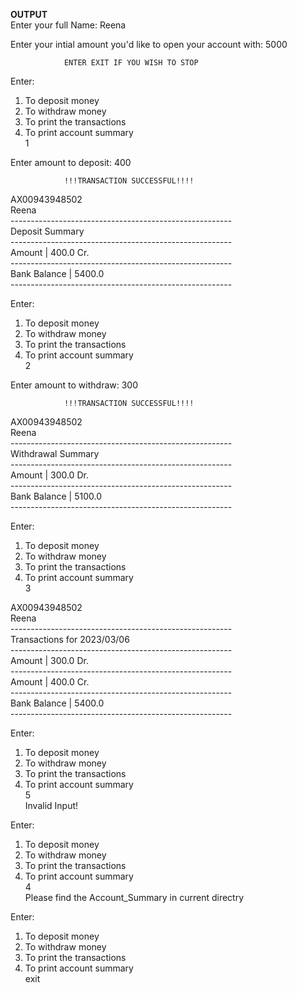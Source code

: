 

**OUTPUT**  
Enter your full Name: Reena  

Enter your intial amount you'd like to open your account with: 5000  

                ENTER EXIT IF YOU WISH TO STOP  


Enter:  
1. To deposit money  
2. To withdraw money  
3. To print the transactions  
4. To print account summary  
1  

Enter amount to deposit: 400  

                !!!TRANSACTION SUCCESSFUL!!!!    
  
AX00943948502      
Reena      
\-------------------------------------------------------    
                 Deposit Summary    
\-------------------------------------------------------    
Amount          |                       400.0 Cr.    
\-------------------------------------------------------    
Bank Balance    |                       5400.0    
\-------------------------------------------------------    


Enter:  
1. To deposit money  
2. To withdraw money  
3. To print the transactions  
4. To print account summary  
2  

Enter amount to withdraw: 300  

                !!!TRANSACTION SUCCESSFUL!!!!  

AX00943948502  
Reena   
\-------------------------------------------------------      
                 Withdrawal Summary      
\-------------------------------------------------------    
Amount          |                       300.0 Dr.    
\-------------------------------------------------------    
Bank Balance    |                       5100.0  
\-------------------------------------------------------    


Enter:  
1. To deposit money  
2. To withdraw money  
3. To print the transactions  
4. To print account summary  
3  

AX00943948502  
Reena  
\-------------------------------------------------------  
                 Transactions for 2023/03/06  
\-------------------------------------------------------  
Amount          |                       300.0 Dr.  
\-------------------------------------------------------  
Amount          |                       400.0 Cr.  
\-------------------------------------------------------  
Bank Balance    |                       5400.0  
\-------------------------------------------------------  


Enter:  
1. To deposit money  
2. To withdraw money  
3. To print the transactions  
4. To print account summary  
5  
Invalid Input!  


Enter:  
1. To deposit money  
2. To withdraw money  
3. To print the transactions  
4. To print account summary  
4  
Please find the Account_Summary in current directry  
  
  
Enter:  
1. To deposit money  
2. To withdraw money  
3. To print the transactions  
4. To print account summary  
exit  
